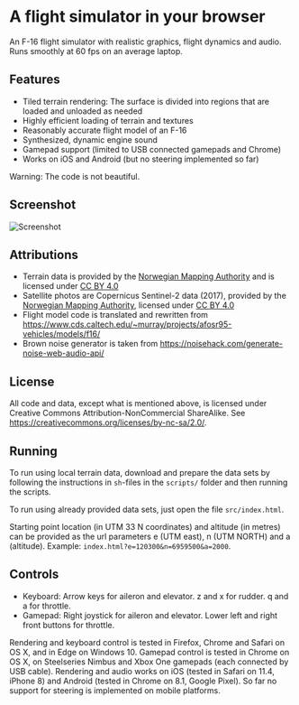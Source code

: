 # A flight simulator in your browser

An F-16 flight simulator with realistic graphics, flight dynamics and audio. Runs smoothly at 60 fps on an average laptop.

## Features

- Tiled terrain rendering: The surface is divided into regions that are loaded and unloaded as needed
- Highly efficient loading of terrain and textures
- Reasonably accurate flight model of an F-16
- Synthesized, dynamic engine sound
- Gamepad support (limited to USB connected gamepads and Chrome)
- Works on iOS and Android (but no steering implemented so far)

Warning: The code is not beautiful.

## Screenshot

![Screenshot](https://github.com/kristoffer-dyrkorn/flightsimulator/blob/master/screenshots/flight.jpg)

## Attributions

- Terrain data is provided by the [Norwegian Mapping Authority](https://www.kartverket.no) and is licensed under [CC BY 4.0](https://creativecommons.org/licenses/by/4.0/)
- Satellite photos are Copernicus Sentinel-2 data (2017), provided by the [Norwegian Mapping Authority](https://www.kartverket.no), licensed under [CC BY 4.0](https://creativecommons.org/licenses/by/4.0/)
- Flight model code is translated and rewritten from https://www.cds.caltech.edu/~murray/projects/afosr95-vehicles/models/f16/
- Brown noise generator is taken from https://noisehack.com/generate-noise-web-audio-api/

## License

All code and data, except what is mentioned above, is licensed under Creative Commons Attribution-NonCommercial ShareAlike. See https://creativecommons.org/licenses/by-nc-sa/2.0/.

## Running

To run using local terrain data, download and prepare the data sets by following the instructions in `sh`-files in the `scripts/` folder and then running the scripts.

To run using already provided data sets, just open the file `src/index.html`.

Starting point location (in UTM 33 N coordinates) and altitude (in metres) can be provided as the url parameters e (UTM east), n (UTM NORTH) and a (altitude). Example: `index.html?e=120300&n=6959500&a=2000`.

## Controls

- Keyboard: Arrow keys for aileron and elevator. z and x for rudder. q and a for throttle.
- Gamepad: Right joystick for aileron and elevator. Lower left and right front buttons for throttle.

Rendering and keyboard control is tested in Firefox, Chrome and Safari on OS X, and in Edge on Windows 10. Gamepad control is tested in Chrome on OS X, on Steelseries Nimbus and Xbox One gamepads (each connected by USB cable). Rendering and audio works on iOS (tested in Safari on 11.4, iPhone 8) and Android (tested in Chrome on 8.1, Google Pixel). So far no support for steering is implemented on mobile platforms.
